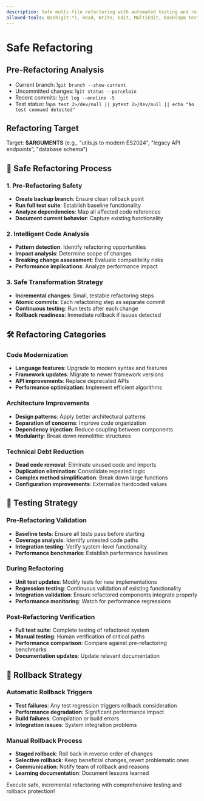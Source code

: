 ```yaml
---
description: Safe multi-file refactoring with automated testing and rollback capability
allowed-tools: Bash(git:*), Read, Write, Edit, MultiEdit, Bash(npm test:*), Bash(pytest:*)
---
```


# Safe Refactoring

## Pre-Refactoring Analysis
- Current branch: !`git branch --show-current`
- Uncommitted changes: !`git status --porcelain`
- Recent commits: !`git log --oneline -5`
- Test status: !`npm test 2>/dev/null || pytest 2>/dev/null || echo "No test command detected"`

## Refactoring Target
Target: **$ARGUMENTS** (e.g., "utils.js to modern ES2024", "legacy API endpoints", "database schema")

## 🔄 Safe Refactoring Process

### 1. Pre-Refactoring Safety
- **Create backup branch**: Ensure clean rollback point
- **Run full test suite**: Establish baseline functionality
- **Analyze dependencies**: Map all affected code references
- **Document current behavior**: Capture existing functionality

### 2. Intelligent Code Analysis
- **Pattern detection**: Identify refactoring opportunities
- **Impact analysis**: Determine scope of changes
- **Breaking change assessment**: Evaluate compatibility risks
- **Performance implications**: Analyze performance impact

### 3. Safe Transformation Strategy
- **Incremental changes**: Small, testable refactoring steps
- **Atomic commits**: Each refactoring step as separate commit
- **Continuous testing**: Run tests after each change
- **Rollback readiness**: Immediate rollback if issues detected

## 🛠️ Refactoring Categories

### Code Modernization
- **Language features**: Upgrade to modern syntax and features
- **Framework updates**: Migrate to newer framework versions
- **API improvements**: Replace deprecated APIs
- **Performance optimization**: Implement efficient algorithms

### Architecture Improvements
- **Design patterns**: Apply better architectural patterns
- **Separation of concerns**: Improve code organization
- **Dependency injection**: Reduce coupling between components
- **Modularity**: Break down monolithic structures

### Technical Debt Reduction
- **Dead code removal**: Eliminate unused code and imports
- **Duplication elimination**: Consolidate repeated logic
- **Complex method simplification**: Break down large functions
- **Configuration improvements**: Externalize hardcoded values

## 🧪 Testing Strategy

### Pre-Refactoring Validation
- **Baseline tests**: Ensure all tests pass before starting
- **Coverage analysis**: Identify untested code paths
- **Integration testing**: Verify system-level functionality
- **Performance benchmarks**: Establish performance baselines

### During Refactoring
- **Unit test updates**: Modify tests for new implementations
- **Regression testing**: Continuous validation of existing functionality
- **Integration validation**: Ensure refactored components integrate properly
- **Performance monitoring**: Watch for performance regressions

### Post-Refactoring Verification
- **Full test suite**: Complete testing of refactored system
- **Manual testing**: Human verification of critical paths
- **Performance comparison**: Compare against pre-refactoring benchmarks
- **Documentation updates**: Update relevant documentation

## 🚨 Rollback Strategy

### Automatic Rollback Triggers
- **Test failures**: Any test regression triggers rollback consideration
- **Performance degradation**: Significant performance impact
- **Build failures**: Compilation or build errors
- **Integration issues**: System integration problems

### Manual Rollback Process
- **Staged rollback**: Roll back in reverse order of changes
- **Selective rollback**: Keep beneficial changes, revert problematic ones
- **Communication**: Notify team of rollback and reasons
- **Learning documentation**: Document lessons learned

Execute safe, incremental refactoring with comprehensive testing and rollback protection!